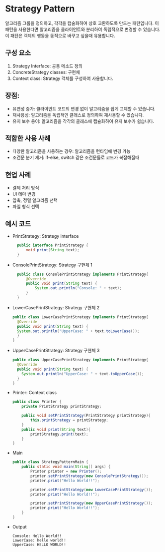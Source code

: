 # Strategy Pattern

알고리즘 그룹을 정의하고, 각각을 캡술화하여 상호 교환하도록 만드는 패턴입니다. 이 패턴을 사용한다면 알고리즘을 클라이언트와 분리하여 독립적으로 변경할 수 있습니다. 이 패턴은 객체의 행동을 동적으로 바꾸고 싶을때 유용합니다.

## 구성 요소
1. Strategy Interface: 공통 메소드 정의
2. ConcreteStrategy classes: 구현체
3. Context class: Strategy 객체를 구성하여 사용합니다.

## 장점:
* 유연성 증가: 클라이언트 코드의 변경 없이 알고리즘을 쉽게 교체할 수 있습니다.
* 재사용성: 알고리즘을 독립적인 클래스로 정의하여 재사용할 수 있습니다.
* 유지 보수 용이: 알고리즘을 각각의 클래스에 캡슐화하여 유지 보수가 쉽습니다.

## 적합한 사용 사례
* 다양한 알고리즘을 사용하는 경우: 알고리즘을 런타임에 변경 가능
* 조건문 분기 제거: if-else, switch 같은 조건문들로 코드가 복잡해질때  

## 현업 사례
* 결제 처리 방식 
* UI 테마 변경
* 압축, 정렬 알고리즘 선택
* 파일 형식 선택

## 예시 코드
* PrintStrategy: Strategy interface
  ```java
    public interface PrintStrategy {
        void print(String text);
    }
    ```
* ConsolePrintStrategy: Strategy 구현체 1
  ```java
    public class ConsolePrintStrategy implements PrintStrategy{
        @Override
        public void print(String text) {
            System.out.println("Console: " + text);
        }
    }

    ```

* LowerCasePrintStrategy: Strategy 구현체 2
  ```java
  public class LowerCasePrintStrategy implements PrintStrategy{
    @Override
    public void print(String text) {
    System.out.println("UpperCase: " + text.toLowerCase());
    }
  }
    ```

* UpperCasePrintStrategy: Strategy 구현체 3
  ```java
  public class UpperCasePrintStrategy implements PrintStrategy{
    @Override
    public void print(String text) {
      System.out.println("UpperCase: " + text.toUpperCase());
    }
  }
    ```

* Printer: Context class
  ```java
  public class Printer {
      private PrintStrategy printStrategy;
  
      public void setPrintStrategy(PrintStrategy printStrategy){
          this.printStrategy = printStrategy;
      }
      public void print(String text){
          printStrategy.print(text);
      }
  }
  ```
  
* Main
    ```java
    public class StrategyPatternMain {
        public static void main(String[] args) {
            Printer printer = new Printer();
            printer.setPrintStrategy(new ConsolePrintStrategy());
            printer.print("Hello World!!");
    
            printer.setPrintStrategy(new LowerCasePrintStrategy());
            printer.print("Hello World!!");
    
            printer.setPrintStrategy(new UpperCasePrintStrategy());
            printer.print("Hello World!!");
        }
    }
    ```

* Output
  ```shell
  Console: Hello World!!
  LowerCase: hello world!!
  UpperCase: HELLO WORLD!!
  ```